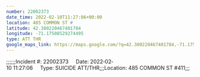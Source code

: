 ```yaml
---
number: 22002373
date_time: 2022-02-10T11:27:06+00:00
location: 485 COMMON ST #
latitude: 42.380220467401784
longitude: -71.17508529274495
type: ATT THR
google_maps_link: https://maps.google.com/?q=42.380220467401784,-71.17508529274495
---
```


;;;;;;Incident #: 22002373     Date: 2022‐02‐10 11:27:06     Type: SUICIDE ATT/THR;;;Location: 485 COMMON ST #411;;;

